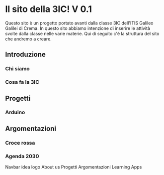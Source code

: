 # Il sito della 3IC! V 0.1

Questo sito è un progetto portato avanti dalla classe 3IC dell'ITIS Galileo Galilei di Crema.
In questo sito abbiamo intenzione di inserire le attività svolte dalla classe nelle varie materie.
Qui di seguito c'è la struttura del sito che andremo a creare.

## Introduzione

### Chi siamo

### Cosa fa la 3IC

## Progetti

### Arduino

## Argomentazioni

### Croce rossa

### Agenda 2030

Navbar idea
logo                         About us    Progetti    Argomentazioni    Learning Apps